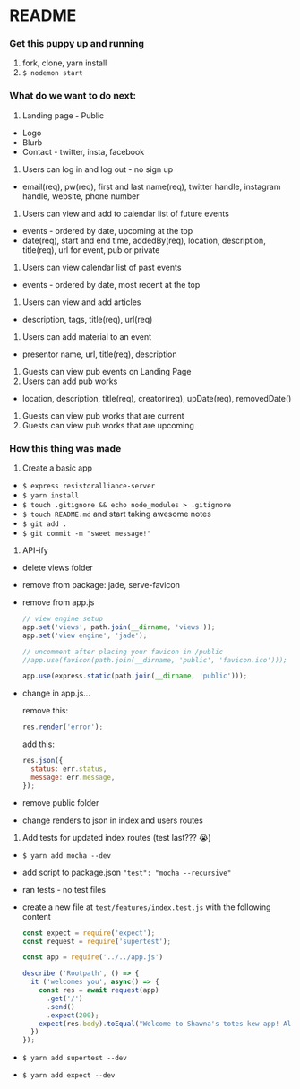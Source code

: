 # README

### Get this puppy up and running

1. fork, clone, yarn install
1. `$ nodemon start`

### What do we want to do next:

1. Landing page - Public
  * Logo
  * Blurb
  * Contact - twitter, insta, facebook
1. Users can log in and log out - no sign up
  * email(req), pw(req), first and last name(req), twitter handle, instagram handle, website, phone number
1. Users can view and add to calendar list of future events
  * events - ordered by date, upcoming at the top
  * date(req), start and end time, addedBy(req), location, description, title(req), url for event, pub or private
1. Users can view calendar list of past events
  * events - ordered by date, most recent at the top
1. Users can view and add articles
  * description, tags, title(req), url(req)
1. Users can add material to an event
  * presentor name, url, title(req), description
1. Guests can view pub events on Landing Page
1. Users can add pub works
  * location, description, title(req), creator(req), upDate(req), removedDate()
1. Guests can view pub works that are current
1. Guests can view pub works that are upcoming

### How this thing was made

1. Create a basic app
  * `$ express resistoralliance-server`
  * `$ yarn install`
  * `$ touch .gitignore && echo node_modules > .gitignore`
  * `$ touch README.md` and start taking awesome notes
  * `$ git add .`
  * `$ git commit -m "sweet message!"`
1. API-ify
  * delete views folder
  * remove from package: jade, serve-favicon
  * remove from app.js

    ```js
    // view engine setup
    app.set('views', path.join(__dirname, 'views'));
    app.set('view engine', 'jade');
    ```

    ```js
    // uncomment after placing your favicon in /public
    //app.use(favicon(path.join(__dirname, 'public', 'favicon.ico')));
    ```

    ```js
    app.use(express.static(path.join(__dirname, 'public')));
    ```
  * change in app.js...

    remove this:

    ```js
    res.render('error');
    ```

    add this:

    ```js
    res.json({
      status: err.status,
      message: err.message,
    });
    ```

  * remove public folder
  * change renders to json in index and users routes
1. Add tests for updated index routes (test last??? :sob:)
  * `$ yarn add mocha --dev`
  * add script to package.json `"test": "mocha --recursive"`
  * ran tests - no test files
  * create a new file at `test/features/index.test.js` with the following content

    ```js
    const expect = require('expect');
    const request = require('supertest');

    const app = require('../../app.js')

    describe ('Rootpath', () => {
      it ('welcomes you', async() => {
        const res = await request(app)
          .get('/')
          .send()
          .expect(200);
        expect(res.body).toEqual("Welcome to Shawna's totes kew app! Also, get out of here, and go to our real app at http://resistoralliance.herokuapp.com/")
      })
    });
    ```

  * `$ yarn add supertest --dev`
  * `$ yarn add expect --dev`
